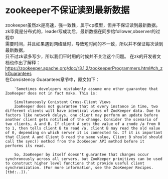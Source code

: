 # zookeeper不保证读到最新数据
zookeeper虽然zk是高速，强一致性，属于cp模型，但并不保证读到最新数据。   
zk毕竟是分布式的，leader写成功后，最新数据在同步给follower,observer的过程中   
需要时间，并且如果遇到网络延时，导致短时间的不一致，所以并不保证每次读到最新数据，   
只不过zk读多写少，所以我们平时用的时候并不关注这个问题。
在zk的开发者文档也作出了解释：
https://zookeeper.apache.org/doc/r3.1.2/zookeeperProgrammers.html#ch_zkGuarantees   
在Consistency Guarantees章节中，原文如下：

		`Sometimes developers mistakenly assume one other guarantee that ZooKeeper does not in fact make. This is:   

		Simultaneously Conistent Cross-Client Views
		ZooKeeper does not guarantee that at every instance in time, two different clients will have identical views of ZooKeeper data. Due to factors like network delays, one client may perform an update before another client gets notified of the change. Consider the scenario of two clients, A and B. If client A sets the value of a znode /a from 0 to 1, then tells client B to read /a, client B may read the old value of 0, depending on which server it is connected to. If it is important that Client A and Client B read the same value, Client B should should call the sync() method from the ZooKeeper API method before it performs its read.   

		So, ZooKeeper by itself doesn't guarantee that changes occur synchronously across all servers, but ZooKeeper primitives can be used to construct higher level functions that provide useful client synchronization. (For more information, see the ZooKeeper Recipes. [tbd:..]).`
